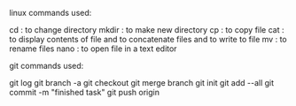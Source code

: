 linux commands used:

cd : to change directory
mkdir : to make new directory
cp : to copy file
cat : to display contents of file and to concatenate files and to write to file
mv : to rename files
nano : to open file in a text editor

git commands used:

git log
git branch -a
git checkout
git merge branch
git init
git add --all
git commit -m "finished task"
git push origin


